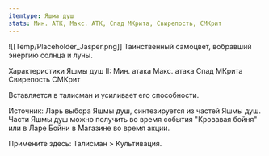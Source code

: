 ```yaml
---
itemtype: Яшма душ
stats: Мин. АТК, Макс. АТК, Спад МКрита, Свирепость, СМКрит
---
```

![[Temp/Placeholder_Jasper.png]]
Таинственный самоцвет, вобравший энергию солнца и луны.

Характеристики Яшмы душ II:
Мин. атака
Макс. атака
Спад МКрита
Свирепость
СМКрит

Вставляется в талисман и усиливает его способности.

Источник: Ларь выбора Яшмы душ, синтезируется из частей Яшмы душ. Части Яшмы душ можно получить во время события "Кровавая бойня" или в Ларе Бойни в Магазине во время акции.

Примените здесь: Талисман > Культивация.
